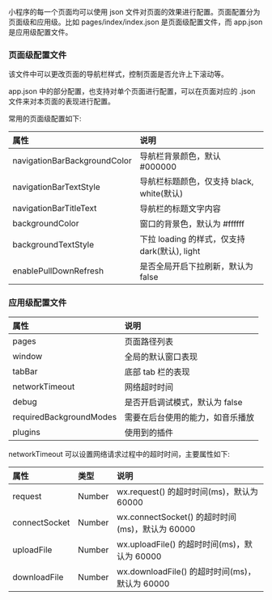 
小程序的每一个页面均可以使用 json 文件对页面的效果进行配置。页面配置分为页面级和应用级。比如 pages/index/index.json 是页面级配置文件，而 app.json 是应用级配置文件。

### 页面级配置文件

该文件中可以更改页面的导航栏样式，控制页面是否允许上下滚动等。

app.json 中的部分配置，也支持对单个页面进行配置，可以在页面对应的 .json 文件来对本页面的表现进行配置。

常用的页面级配置如下:

| 属性 | 说明 |
|:-----|:----|
| navigationBarBackgroundColor | 导航栏背景颜色，默认 #000000 |
| navigationBarTextStyle | 导航栏标题颜色，仅支持 black, white(默认) |
| navigationBarTitleText | 导航栏的标题文字内容 |
| backgroundColor | 窗口的背景色，默认为 #ffffff |
| backgroundTextStyle | 下拉 loading 的样式，仅支持 dark(默认), light |
| enablePullDownRefresh | 是否全局开启下拉刷新，默认为 false |


### 应用级配置文件

| 属性 | 说明 |
|:----|:-----|
| pages | 页面路径列表 |
| window | 全局的默认窗口表现 |
| tabBar | 底部 tab 栏的表现 |
| networkTimeout | 网络超时时间 |
| debug | 是否开启调试模式，默认为 false |
| requiredBackgroundModes | 需要在后台使用的能力，如音乐播放 |
| plugins | 使用到的插件 |

networkTimeout 可以设置网络请求过程中的超时时间，主要属性如下:

| 属性 | 类型 | 说明 |
|:-----|:----|:-----|
| request | Number | wx.request() 的超时时间(ms)，默认为 60000 |
| connectSocket | Number | wx.connectSocket() 的超时时间(ms)，默认为 60000 |
| uploadFile | Number | wx.uploadFile() 的超时时间(ms)，默认为 60000 |
| downloadFile | Number | wx.downloadFile() 的超时时间(ms)，默认为 60000 |
